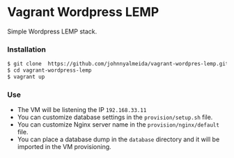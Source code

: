 # Vagrant Wordpress LEMP

Simple Wordpress LEMP stack.

### Installation

```sh
$ git clone  https://github.com/johnnyalmeida/vagrant-wordpres-lemp.git
$ cd vagrant-wordpress-lemp
$ vagrant up
```

### Use

* The VM will be listening the IP `192.168.33.11`
* You can customize database settings in the `provision/setup.sh` file.
* You can customize Nginx server name in the `provision/nginx/default` file.
* You can place a database dump in the `database` directory and it will be imported in the VM provisioning.
